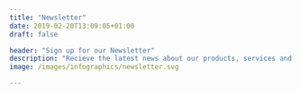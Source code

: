 ```yaml
---
title: "Newsletter"
date: 2019-02-20T13:09:05+01:00
draft: false

header: "Sign up for our Newsletter"
description: "Recieve the latest news about our products, services and events"
image: /images/infographics/newsletter.svg

---
```


<script charset="utf-8" type="text/javascript" src="//js.hsforms.net/forms/shell.js"></script> 

<script> 

  hbspt.forms.create({ 

portalId: "4304957", 

formId: "506acf1b-d291-445a-892e-986cbe5d21a4" 

}); 

</script> 